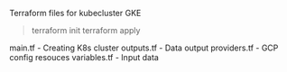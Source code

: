 Terraform files for kubecluster
GKE

> terraform init
> terraform apply
 	
  main.tf       - Creating K8s cluster
	outputs.tf    - Data output
	providers.tf  - GCP config resouces
	variables.tf  - Input data
  
